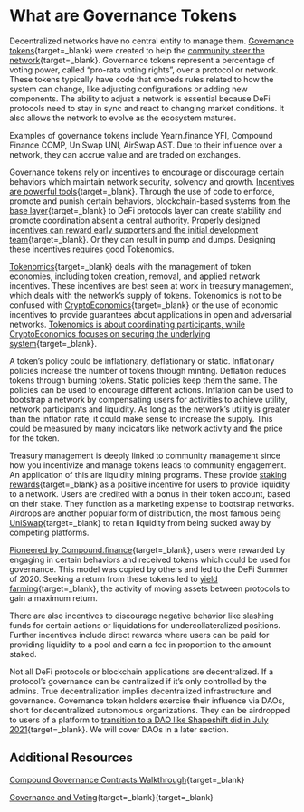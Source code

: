 # What are Governance Tokens

Decentralized networks have no central entity to manage them. [Governance tokens](https://coinmarketcap.com/alexandria/glossary/governance-token){target=\_blank} were created to help the [community steer the network](https://ricburton.substack.com/p/community-capitalism){target=\_blank}. Governance tokens represent a percentage of voting power, called “pro-rata voting rights”, over a protocol or network. These tokens typically have code that embeds rules related to how the system can change, like adjusting configurations or adding new components. The ability to adjust a network is essential because DeFi protocols need to stay in sync and react to changing market conditions. It also allows the network to evolve as the ecosystem matures.

Examples of governance tokens include Yearn.finance YFI, Compound Finance COMP, UniSwap UNI, AirSwap AST. Due to their influence over a network, they can accrue value and are traded on exchanges.

Governance tokens rely on incentives to encourage or discourage certain behaviors which maintain network security, solvency and growth. [Incentives are powerful tools](https://fs.blog/2016/03/distorting-power-of-incentives/){target=\_blank}. Through the use of code to enforce, promote and punish certain behaviors, blockchain-based systems [from the base layer](https://www.youtube.com/watch?v=GQR1xjQn5Pg){target=\_blank} to DeFi protocols layer can create stability and promote coordination absent a central authority. Properly [designed incentives can reward early supporters and the initial development team](https://ricburton.substack.com/p/the-liquidity-liability){target=\_blank}. Or they can result in pump and dumps. Designing these incentives requires good Tokenomics.

[Tokenomics](https://decrypt.co/resources/tokenomics){target=\_blank} deals with the management of token economies, including token creation, removal, and applied network incentives. These incentives are best seen at work in treasury management, which deals with the network’s supply of tokens. Tokenomics is not to be confused with [CryptoEconomics](https://www.youtube.com/watch?v=GQR1xjQn5Pg){target=\_blank} or the use of economic incentives to provide guarantees about applications in open and adversarial networks. [Tokenomics is about coordinating participants, while CryptoEconomics focuses on securing the underlying system](https://www.youtube.com/watch?v=P_nJP_GWWdo){target=\_blank}.

A token’s policy could be inflationary, deflationary or static. Inflationary policies increase the number of tokens through minting. Deflation reduces tokens through burning tokens. Static policies keep them the same. The policies can be used to encourage different actions. Inflation can be used to bootstrap a network by compensating users for activities to achieve utility, network participants and liquidity. As long as the network’s utility is greater than the inflation rate, it could make sense to increase the supply. This could be measured by many indicators like network activity and the price for the token.

Treasury management is deeply linked to community management since how you incentivize and manage tokens leads to community engagement. An application of this are liquidity mining programs. These provide [staking rewards](https://academy.binance.com/en/articles/what-is-staking){target=\_blank} as a positive incentive for users to provide liquidity to a network. Users are credited with a bonus in their token account, based on their stake. They function as a marketing expense to bootstrap networks. Airdrops are another popular form of distribution, the most famous being [UniSwap](https://www.coindesk.com/uniswap-dharma-retroactive-uni-airdrop-defi-governance){target=\_blank} to retain liquidity from being sucked away by competing platforms.

[Pioneered by Compound.finance](https://finematics.com/history-of-defi-explained/){target=\_blank}, users were rewarded by engaging in certain behaviors and received tokens which could be used for governance. This model was copied by others and led to the DeFi Summer of 2020. Seeking a return from these tokens led to [yield farming](https://thedefiant.io/what-is-yield-farming-and-liquidity-providing/){target=\_blank}, the activity of moving assets between protocols to gain a maximum return.

There are also incentives to discourage negative behavior like slashing funds for certain actions or liquidations for undercollateralized positions. Further incentives include direct rewards where users can be paid for providing liquidity to a pool and earn a fee in proportion to the amount staked.

Not all DeFi protocols or blockchain applications are decentralized. If a protocol’s governance can be centralized if it’s only controlled by the admins. True decentralization implies decentralized infrastructure and governance. Governance token holders exercise their influence via DAOs, short for decentralized autonomous organizations. They can be airdropped to users of a platform to [transition to a DAO like Shapeshift did in July 2021](https://shapeshift.com/shapeshift-decentralize-airdrop){target=\_blank}. We will cover DAOs in a later section.

## Additional Resources

[Compound Governance Contracts Walkthrough](https://medium.com/compound-finance/building-a-governance-interface-474fc271588c){target=\_blank}

[Governance and Voting](https://vitalik.ca/general/2021/08/16/voting3.html){target=\_blank}{target=\_blank}
